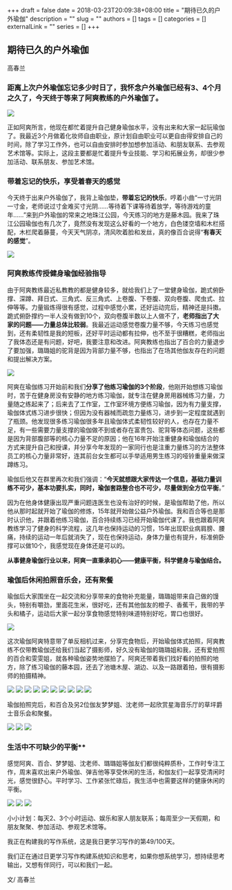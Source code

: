 +++
draft = false
date = 2018-03-23T20:09:38+08:00
title = "期待已久的户外瑜伽"
description = ""
slug = ""
authors = []
tags = []
categories = []
externalLink = ""
series = []
+++

## **期待已久的户外瑜伽**

高春兰

### **距离上次户外瑜伽忘记多少时日了，我怀念户外瑜伽已经有3、4个月之久了，今天终于等来了阿爽教练的户外瑜伽了。**

![](https://raw.githubusercontent.com/lshcool/pic/master/202112162240067.jpg)

正如阿爽所言，他现在都忙着提升自己健身瑜伽水平，没有出来和大家一起玩瑜伽了。我最近3个月做着化妆师自由职业，原计划自由职业可以更自由得安排自己的时间，除了学习工作外，也可以自由安排时参加想参加活动、和朋友联系、去参观艺术馆等。实际上，这段主要都是忙着提升专业技能、学习和拓展业务，却很少参加活动、联系朋友、参加艺术馆。

### **带着忘记的快乐，享受着春天的感觉**

今天终于出来户外瑜伽了，我背上瑜伽垫，**带着忘记的快乐**，哼着小曲“一寸光阴一寸金，老师说过寸金难买寸光阴……等待着下课等待着放学，等待游戏的童年……”来到户外瑜伽的常来之地珠江公园，今天练习的地方是藤木园。我来了珠江公园瑜伽也有几次了，竟然没有发现这么好看的一个地方，白色镂空墙和木栏搭配，木栏爬着藤蔓，今天天气阴凉，清风吹着脸和发丝，真的像百合说得“**有春天的感觉**”。

![](https://raw.githubusercontent.com/lshcool/pic/master/202112162240068.jpg)

### **阿爽教练传授健身瑜伽经验指导**

由于阿爽教练最近私教教的都是健身较多，就给我们上了一堂健身瑜伽，跪式俯卧撑、深蹲、拜日式、三角式、反三角式、上卷腹、下卷腹、双向卷腹、爬虫式、拉伸等等。力量锻炼得很有感觉，过程中感觉小累，还好运动完后，精神还是抖擞。跪式俯卧撑约一半人没有做到10个，双向卷腹半数以上人做不了，**老师指出了大家的问题——力量总体比较弱**。我最近运动感觉卷腹力量不够，今天练习也感觉到，还有柔韧性是我的短板，还好平时运动都有拉伸，也不至于很糟糕，老师指出了我体态还是有问题，好吧，我要注意和改进。阿爽教练也指出了百合的力量退步了要加强，璐璐姐的驼背是因为背部力量不够，也指出了在场其他伽友存在的问题和提出解决方案。

![](https://raw.githubusercontent.com/lshcool/pic/master/202112162240069.jpg)

阿爽在瑜伽练习开始前和我们**分享了他练习瑜伽的3个阶段**，他刚开始想练习瑜伽时，苦于在健身房没有安静的地方练习瑜伽，就专注在健身房用器械练习力量，力量随之练起来了；后来去了工作室，工作室环境方便练习瑜伽，因为有力量支撑，瑜伽体式练习进步很快；但因为没有器械而疏忽力量练习，进步到一定程度就遇到了瓶颈。他发现很多练习瑜伽很多年且瑜伽体式柔韧性较好的人，也存在力量不足，有一些需要力量支撑的瑜伽做不到或者存在富贵包、驼背等体态问题，这些都是因为背部腹部等的核心力量不足的原因；他在16年开始注重健身和瑜伽结合的方式来提升自己和授课，并分享今年发现的一家同行也是注重力量练习的方法整体员工的核心力量非常好，连其前台女生都可以手举适用男生练习的哑铃重量来做深蹲练习。

瑜伽后他又在群里再次和我们强调：“**今天就想跟大家传达一个信息，基础力量训练不可少，基本功要扎实，同时，瑜伽套路整合也不可少，尽量做到全方位平衡**。”

因为在他身体健康出现严重问题连医生也没有治好的时候，是瑜伽帮助了他，所以他从那时起就开始了瑜伽的修炼，15年就开始做公益户外瑜伽。我和百合等也是那时认识他，并跟着他练习瑜伽，百合持续练习已经开始瑜伽代课了。我也跟着阿爽教练学习了健身的科学流程，这几年也保持运动的习惯，15年出现职业病肩膀、腰痛，持续的运动一年后就消失了，现在也保持运动，身体力量也有提升，标准俯卧撑可以做10个，我感觉现在身体还是可以的。

**从事健身瑜伽行业以来，阿爽一直秉承初心——健康平衡，科学健身与瑜伽结合。**

### **瑜伽后休闲拍照音乐会，还有聚餐**



瑜伽后大家围坐在一起交流和分享带来的食物补充能量，璐璐姐带来自己做的馒头，特别有嚼劲，里面花生米，很好吃，还有其他伽友的橙子、香蕉干，我带的芋头和橘子，运动后大家一起分享食物感觉特别味道特别好吃，胃口也很好。

![](https://raw.githubusercontent.com/lshcool/pic/master/202112162240070.jpg)


这次瑜伽阿爽特意带了单反相机过来，分享完食物后，开始瑜伽体式拍照，阿爽教练不仅带教瑜伽还给我们当起了摄影师，好久没有瑜伽的璐璐姐和我，还有爱拍照的百合和雯雯姐，就各种瑜伽姿势地摆拍了。阿爽还带着我们找好看的拍照的地方，除了练习瑜伽的藤本园，还去了池塘木屋、湖边、以及一路跟着拍，很有摄影师的拍摄精神。

![](https://raw.githubusercontent.com/lshcool/pic/master/202112162240071.jpg)
![](https://raw.githubusercontent.com/lshcool/pic/master/202112162240072.jpg)
![](https://raw.githubusercontent.com/lshcool/pic/master/202112162240073.jpg)
![](https://raw.githubusercontent.com/lshcool/pic/master/202112162240074.jpg)
![](https://raw.githubusercontent.com/lshcool/pic/master/202112162240076.jpg)
![](https://raw.githubusercontent.com/lshcool/pic/master/202112162240077.jpg)
![](https://raw.githubusercontent.com/lshcool/pic/master/202112162240078.jpg)
![](https://raw.githubusercontent.com/lshcool/pic/master/202112162240079.jpg)
![](https://raw.githubusercontent.com/lshcool/pic/master/202112162240080.jpg)
![](https://raw.githubusercontent.com/lshcool/pic/master/202112162240081.jpg)

瑜伽拍照完后，和百合及另2位伽友梦梦姐、沈老师一起欣赏星海音乐厅的草坪爵士音乐会和聚餐。

![](https://raw.githubusercontent.com/lshcool/pic/master/202112162240082.jpg)
![](https://raw.githubusercontent.com/lshcool/pic/master/202112162240083.jpg)
![](https://raw.githubusercontent.com/lshcool/pic/master/202112162240084.jpg)

### 生活中不可缺少的平衡**

感觉阿爽、百合、梦梦姐、沈老师、璐璐姐等伽友们都很纯粹质朴，工作时专注工作，周末喜欢出来户外瑜伽、弹吉他等享受休闲的生活，和伽友们一起享受清闲时光，感觉很舒心。平时学习、工作紧张忙碌后，我生活中也需要这样的健康休闲的平衡。

![](https://raw.githubusercontent.com/lshcool/pic/master/202112162240085.jpg)
![](https://raw.githubusercontent.com/lshcool/pic/master/202112162240086.jpg)
![](https://raw.githubusercontent.com/lshcool/pic/master/202112162240087.jpg)

小小计划：每天2、3个小时运动、娱乐和家人朋友联系；每周至少一天假期，和朋友聚聚、参加活动、参观艺术馆等。

我正在构建我的写作系统，这是我日更学习写作的第49/100天。

我们正在通过日更学习写作构建系统知识和思考，如果你想系统学习，想持续思考输出，又想有伴同行，可以和我们一起。

文/ 高春兰